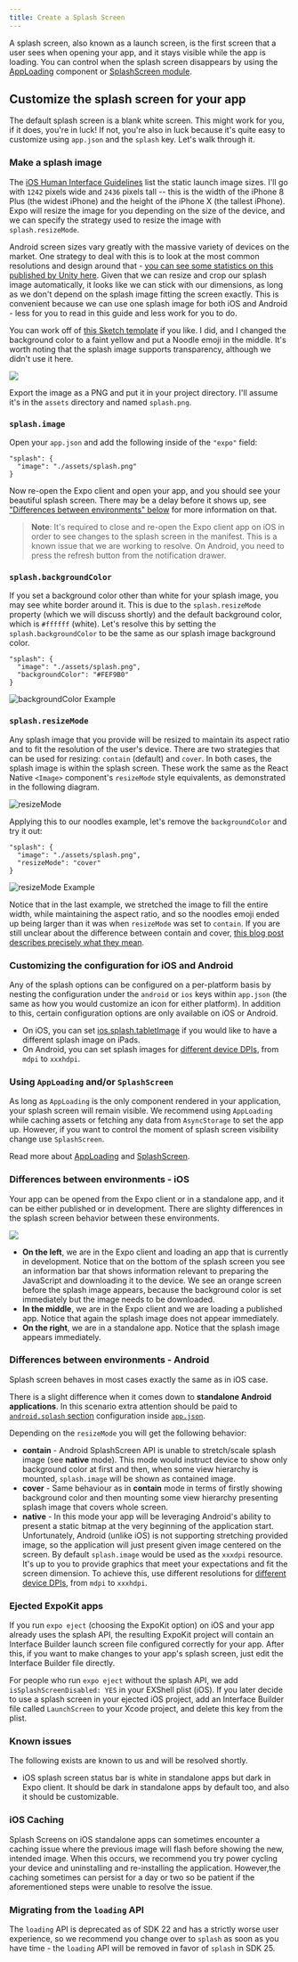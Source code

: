 ```yaml
---
title: Create a Splash Screen
---
```


A splash screen, also known as a launch screen, is the first screen that a user sees when opening your app, and it stays visible while the app is loading. You can control when the splash screen disappears by using the [AppLoading](../../sdk/app-loading/) component or [SplashScreen module](../../sdk/splash-screen/).

## Customize the splash screen for your app

The default splash screen is a blank white screen. This might work for you, if it does, you're in luck! If not, you're also in luck because it's quite easy to customize using `app.json` and the `splash` key. Let's walk through it.

### Make a splash image

The [iOS Human Interface Guidelines](https://developer.apple.com/ios/human-interface-guidelines/icons-and-images/launch-screen/) list the static launch image sizes. I'll go with `1242` pixels wide and `2436` pixels tall -- this is the width of the iPhone 8 Plus (the widest iPhone) and the height of the iPhone X (the tallest iPhone). Expo will resize the image for you depending on the size of the device, and we can specify the strategy used to resize the image with `splash.resizeMode`.

Android screen sizes vary greatly with the massive variety of devices on the market. One strategy to deal with this is to look at the most common resolutions and design around that - [you can see some statistics on this published by Unity here](https://hwstats.unity3d.com/mobile/display-android.html). Given that we can resize and crop our splash image automatically, it looks like we can stick with our dimensions, as long as we don't depend on the splash image fitting the screen exactly. This is convenient because we can use one splash image for both iOS and Android - less for you to read in this guide and less work for you to do.

You can work off of [this Sketch template](https://github.com/expo/files/blob/b264c7f7bf2cacfbdb45640063988ab61dfbbe23/splash-template.sketch?raw=true) if you like. I did, and I changed the background color to a faint yellow and put a Noodle emoji in the middle. It's worth noting that the splash image supports transparency, although we didn't use it here.

![](/static/images/splash-example.png)

Export the image as a PNG and put it in your project directory. I'll assume it's in the `assets` directory and named `splash.png`.

### `splash.image`

Open your `app.json` and add the following inside of the `"expo"` field:

```
"splash": {
  "image": "./assets/splash.png"
}
```

Now re-open the Expo client and open your app, and you should see your beautiful splash screen. There may be a delay before it shows up, see ["Differences between environments" below](#differences-between-environments) for more information on that.

> **Note**: It's required to close and re-open the Expo client app on iOS in order to see changes to the splash screen in the manifest. This is a known issue that we are working to resolve. On Android, you need to press the refresh button from the notification drawer.

### `splash.backgroundColor`

If you set a background color other than white for your splash image, you may see white border around it. This is due to the `splash.resizeMode` property (which we will discuss shortly) and the default background color, which is `#ffffff` (white). Let's resolve this by setting the `splash.backgroundColor` to be the same as our splash image background color.

```
"splash": {
  "image": "./assets/splash.png",
  "backgroundColor": "#FEF9B0"
}
```

![backgroundColor Example](/static/images/backgroundColor-noodles.png)

### `splash.resizeMode`

Any splash image that you provide will be resized to maintain its aspect ratio and to fit the resolution of the user's device. There are two strategies that can be used for resizing: `contain` (default) and `cover`. In both cases, the splash image is within the splash screen. These work the same as the React Native `<Image>` component's `resizeMode` style equivalents, as demonstrated in the following diagram.

![resizeMode](/static/images/resizeMode.png)

Applying this to our noodles example, let's remove the `backgroundColor` and try it out:

```
"splash": {
  "image": "./assets/splash.png",
  "resizeMode": "cover"
}
```

![resizeMode Example](/static/images/resizeMode-noodles.png)

Notice that in the last example, we stretched the image to fill the entire width, while maintaining the aspect ratio, and so the noodles emoji ended up being larger than it was when `resizeMode` was set to `contain`. If you are still unclear about the difference between contain and cover, [this blog post describes precisely what they mean](http://blog.vjeux.com/2013/image/css-container-and-cover.html).

### Customizing the configuration for iOS and Android

Any of the splash options can be configured on a per-platform basis by nesting the configuration under the `android` or `ios` keys within `app.json` (the same as how you would customize an icon for either platform). In addition to this, certain configuration options are only available on iOS or Android.

- On iOS, you can set [ios.splash.tabletImage](../../workflow/configuration/#tabletimage) if you would like to have a different splash image on iPads.
- On Android, you can set splash images for [different device DPIs](../../workflow/configuration/#android), from `mdpi` to `xxxhdpi`.

### Using `AppLoading` and/or `SplashScreen`

As long as `AppLoading` is the only component rendered in your application, your splash screen will remain visible. We recommend using `AppLoading` while caching assets or fetching any data from `AsyncStorage` to set the app up. However, if you want to control the moment of splash screen visibility change use `SplashScreen`.

Read more about [AppLoading](../../sdk/app-loading/) and [SplashScreen](../../sdk/splash-screen/).

### Differences between environments - iOS

Your app can be opened from the Expo client or in a standalone app, and it can be either published or in development. There are slighty differences in the splash screen behavior between these environments.

![](https://media.giphy.com/media/l378l98EI0VQdwRzy/giphy.gif)

- **On the left**, we are in the Expo client and loading an app that is currently in development. Notice that on the bottom of the splash screen you see an information bar that shows information relevant to preparing the JavaScript and downloading it to the device. We see an orange screen before the splash image appears, because the background color is set immediately but the image needs to be downloaded.
- **In the middle**, we are in the Expo client and we are loading a published app. Notice that again the splash image does not appear immediately.
- **On the right**, we are in a standalone app. Notice that the splash image appears immediately.

### Differences between environments - Android

Splash screen behaves in most cases exactly the same as in iOS case.

There is a slight difference when it comes down to **standalone Android applications**.
In this scenario extra attention should be paid to [`android.splash` section](../../workflow/configuration/#android) configuration inside [`app.json`](../../workflow/configuration/#android).

Depending on the `resizeMode` you will get the following behavior:
- **contain** - Android SplashScreen API is unable to stretch/scale splash image (see **native** mode). This mode would instruct device to show only background color at first and then, when some view hierarchy is mounted, `splash.image` will be shown as contained image.
- **cover** - Same behaviour as in **contain** mode in terms of firstly showing background color and then mounting some view hierarchy presenting splash image that covers whole screen.
- **native** - In this mode your app will be leveraging Android's ability to present a static bitmap at the very beginning of the application start. Unfortunately, Android (unlike iOS) is not supporting stretching provided image, so the application will just present given image centered on the screen. By default `splash.image` would be used as the `xxxdpi` resource. It's up to you to provide graphics that meet your expectations and fit the screen dimension. To achieve this, use different resolutions for [different device DPIs](../../workflow/configuration/#android), from `mdpi` to `xxxhdpi`.

### Ejected ExpoKit apps

If you run `expo eject` (choosing the ExpoKit option) on iOS and your app already uses the splash API, the resulting ExpoKit project will contain an Interface Builder launch screen file configured correctly for your app. After this, if you want to make changes to your app's splash screen, just edit the Interface Builder file directly.

For people who run `expo eject` without the splash API, we add `isSplashScreenDisabled: YES` in your EXShell plist (iOS). If you later decide to use a splash screen in your ejected iOS project, add an Interface Builder file called `LaunchScreen` to your Xcode project, and delete this key from the plist.

### Known issues

The following exists are known to us and will be resolved shortly.

- iOS splash screen status bar is white in standalone apps but dark in Expo client. It should be dark in standalone apps by default too, and also it should be customizable.

### iOS Caching

Splash Screens on iOS standalone apps can sometimes encounter a caching issue where the previous image will flash before showing the new, intended image. When this occurs, we recommend you try power cycling your device and uninstalling and re-installing the application. However,the caching sometimes can persist for a day or two so be patient if the aforementioned steps were unable to resolve the issue.

### Migrating from the `loading` API

The `loading` API is deprecated as of SDK 22 and has a strictly worse user experience, so we recommend you change over to `splash` as soon as you have time - the `loading` API will be removed in favor of `splash` in SDK 25.
